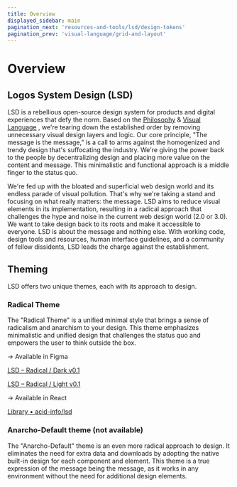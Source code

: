 ```yaml
---
title: Overview
displayed_sidebar: main
pagination_next: 'resources-and-tools/lsd/design-tokens'
pagination_prev: 'visual-language/grid-and-layout'
---
```


# Overview

## Logos System Design (LSD)

LSD is a rebellious open-source design system for products and digital experiences that defy the norm. Based on the [Philosophy](../../Philosophy%20e9f9330417fa4c4db19b32f3ad9c0e14.md) & [Visual Language](../../Brand%20Guidelines%200d3e1a6b893f49e4af154fae0efa585a/Visual%20Language%20ba5c311d09c74fc4bc97ad0d4ed545ac.md) , we're tearing down the established order by removing unnecessary visual design layers and logic. Our core principle, "The message is the message," is a call to arms against the homogenized and trendy design that's suffocating the industry. We're giving the power back to the people by decentralizing design and placing more value on the content and message. This minimalistic and functional approach is a middle finger to the status quo.

We're fed up with the bloated and superficial web design world and its endless parade of visual pollution. That's why we're taking a stand and focusing on what really matters: the message. LSD aims to reduce visual elements in its implementation, resulting in a radical approach that challenges the hype and noise in the current web design world (2.0 or 3.0). We want to take design back to its roots and make it accessible to everyone. LSD is about the message and nothing else. With working code, design tools and resources, human interface guidelines, and a community of fellow dissidents, LSD leads the charge against the establishment.

## Theming

LSD offers two unique themes, each with its approach to design.

### Radical Theme

The "Radical Theme" is a unified minimal style that brings a sense of radicalism and anarchism to your design. This theme emphasizes minimalistic and unified design that challenges the status quo and empowers the user to think outside the box.

→ Available in Figma 

[LSD – Radical / Dark v0.1](https://www.figma.com/community/file/1232693110330710020?searchSessionId=lh7x36gl-kmmloagxs0f)

[LSD – Radical / Light v0.1](https://www.figma.com/community/file/1232692398360647682?searchSessionId=lh7x36gl-kmmloagxs0f)

→ Available in React 

[Library  • acid-info/lsd](https://www.chromatic.com/library?appId=63e4f71c39dc65c5c703c1e8)

### Anarcho-Default theme (not available)

The "Anarcho-Default" theme is an even more radical approach to design. It eliminates the need for extra data and downloads by adopting the native built-in design for each component and element. This theme is a true expression of the message being the message, as it works in any environment without the need for additional design elements.